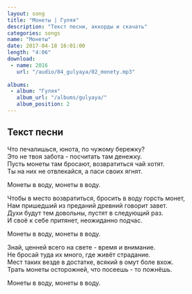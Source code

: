```yaml
---
layout: song
title: "Монеты | Гуляя"
description: "Текст песни, аккорды и скачать"
categories: songs
name: "Монеты"
date: 2017-04-18 16:01:00
length: "4:06"
download:
 - name: 2016
   url: "/audio/04_gulyaya/02_monety.mp3"
   
albums:
 - album: "Гуляя"
   album_url: "/albums/gulyaya/"
   album_position: 2
---
```



## Текст песни  
Что печалишься, юнота, по чужому бережку?  
Это не твоя забота - посчитать там денежку.  
Пусть монеты там бросают, возвратиться чай хотят.  
Ты на них не отвлекайся, а паси своих ягнят.  

Монеты в воду, монеты в воду.  

Чтобы в место возвратиться, бросить в воду горсть монет,  
Нам пришедший из преданий древний говорит завет.  
Духи будут тем довольны, пустят в следующий раз.  
И своё к себе притянет, неожиданно подчас.  

Монеты в воду, монеты в воду.  

Знай, ценней всего на свете - время и внимание.  
Не бросай туда их много, где живёт страдание.  
Мест таких везде в достатке, всякий в омут боле вхож.  
Трать монеты осторожней, что посеешь - то пожнёшь.  

Монеты в воду, монеты в воду.  
